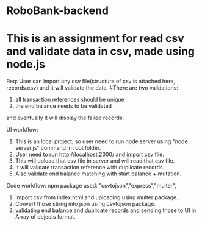 # RoboBank-backend
# This is an assignment for read csv and validate data in csv, made using node.js
Req: User can import any csv file(structure of csv is attached here, records.csv) and it will validate the data.
#There are two validations:
1. all transaction references should be unique
2. the end balance needs to be validated

and eventually it will display the failed records.

UI workflow:
1. This is an local project, so user need to run node server using "node server.js" command in root folder.
2. User need to run http://localhost:2000/ and import csv file.
3. This will upload that csv file in server and will read that csv file.
4. It will validate transaction reference with duplicate records. 
5. Also validate end balance matching with start balance + mutation.

Code workflow:
npm package used: "csvtojson","express","multer",
1. Import csv from index.html and uploading using multer package.
2. Convert those string into json using csvtojson package.
3. validating end balance and duplicate records and sending those to UI in Array of objects format.

